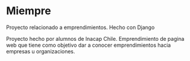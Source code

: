 # Miempre
Proyecto relacionado a emprendimientos. Hecho con Django

Proyecto hecho por alumnos de Inacap Chile.
Emprendimiento de pagina web que tiene como objetivo dar a conocer emprendimientos hacia empresas u organizaciones.
